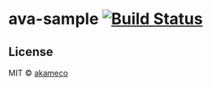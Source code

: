 # ava-sample [![Build Status](https://travis-ci.org/akameco/ava-sample.svg?branch=master)](https://travis-ci.org/akameco/ava-sample)

## License

MIT © [akameco](http://akameco.github.io)

